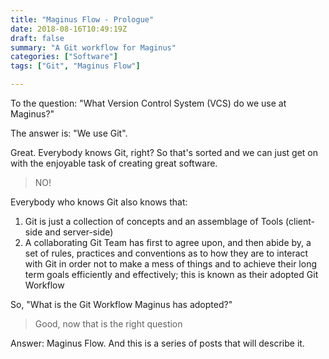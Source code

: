 ```yaml
---
title: "Maginus Flow - Prologue"
date: 2018-08-16T10:49:19Z
draft: false
summary: "A Git workflow for Maginus"
categories: ["Software"]
tags: ["Git", "Maginus Flow"]

---
```

To the question: "What Version Control System (VCS) do we use at Maginus?"

The answer is: "We use Git".

Great. Everybody knows Git, right? So that's sorted and we can just get on with the enjoyable task of creating great software.

> NO!

Everybody who knows Git also knows that:

1.	Git is just a collection of concepts and an assemblage of Tools (client-side and server-side)
2.	A collaborating Git Team has first to agree upon, and then abide by, a set of rules, 
    practices and conventions as to how they are to interact with Git in order not to make a 
	mess of things and to achieve their long term goals efficiently and effectively; this is 
	known as their adopted Git Workflow

So, "What is the Git Workflow Maginus has adopted?"
 
> Good, now that is the right question

Answer: Maginus Flow. And this is a series of posts that will describe it.
